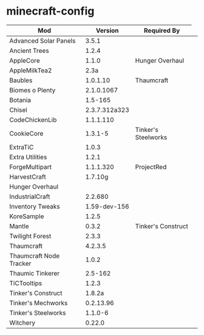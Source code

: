 # minecraft-config

<table>
<thead>
  <tr>
    <th>Mod</th>
    <th>Version</th>
    <th>Required By</th>
  </tr>
</thead>
<tbody>
  <tr><td>Advanced Solar Panels</td><td>3.5.1</td><td></td></tr>
  <tr><td>Ancient Trees</td><td>1.2.4</td><td></td><td></td></tr>
  <tr><td>AppleCore</td><td>1.1.0</td><td>Hunger Overhaul</td></tr>
  <tr><td>AppleMilkTea2</td><td>2.3a</td><td></td></tr>
  <tr><td>Baubles</td><td>1.0.1.10</td><td>Thaumcraft</td><td></td></tr>
  <tr><td>Biomes o Plenty</td><td>2.1.0.1067</td><td></td></tr>
  <tr><td>Botania</td><td>1.5-165</td><td></td></tr>
  <tr><td>Chisel</td><td>2.3.7.312a323</td><td></td></tr>
  <tr><td>CodeChickenLib</td><td>1.1.1.110</td><td></td></tr>
  <tr><td>CookieCore</td><td>1.3.1-5</td><td>Tinker's Steelworks</td></tr>
  <tr><td>ExtraTiC</td><td>1.0.3</td><td></td></tr>
  <tr><td>Extra Utilities</td><td>1.2.1</td><td></td></tr>
  <tr><td>ForgeMultipart</td><td>1.1.1.320</td><td>ProjectRed</td></tr>
  <tr><td>HarvestCraft</td><td>1.7.10g</td><td></td></tr>
  <tr><td>Hunger Overhaul</td><td></td><td></td></tr>
  <tr><td>IndustrialCraft</td><td>2.2.680</td><td></td></tr>
  <tr><td>Inventory Tweaks</td><td>1.59-dev-156</td><td></td></tr>
  <tr><td>KoreSample</td><td>1.2.5</td><td></td></tr>
  <tr><td>Mantle</td><td>0.3.2</td><td>Tinker's Construct</td></tr>
  <tr><td>Twilight Forest</td><td>2.3.3</td><td></td></tr>
  <tr><td>Thaumcraft</td><td>4.2.3.5</td><td></td></tr>
  <tr><td>Thaumcraft Node Tracker</td><td>1.0.2</td><td></td></tr>
  <tr><td>Thaumic Tinkerer</td><td>2.5-162</td><td></td></tr>
  <tr><td>TiCTooltips</td><td>1.2.3</td><td></td></tr>
  <tr><td>Tinker's Construct</td><td>1.8.2a</td><td></td></tr>
  <tr><td>Tinker's Mechworks</td><td>0.2.13.96</td><td></td></tr>
  <tr><td>Tinker's Steelworks</td><td>1.1.0-6</td><td></td></tr>
  <tr><td>Witchery</td><td>0.22.0</td><td></td></tr>
</tbody>
</table>
